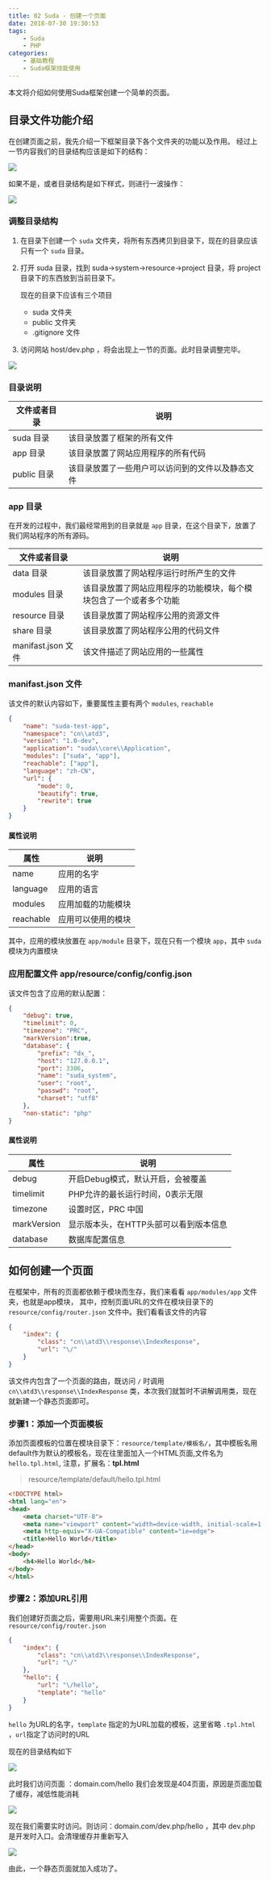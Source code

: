 ```yaml
---
title: 02 Suda - 创建一个页面
date: 2018-07-30 19:30:53
tags:
    - Suda
    - PHP
categories:
    - 基础教程
    - Suda框架技能使用
---
```


本文将介绍如何使用Suda框架创建一个简单的页面。

<!-- more -->


## 目录文件功能介绍

在创建页面之前，我先介绍一下框架目录下各个文件夹的功能以及作用。 经过上一节内容我们的目录结构应该是如下的结构：

![](suda-create-page/1.png)

如果不是，或者目录结构是如下样式，则进行一波操作：

![](suda-create-page/2.png)

### 调整目录结构

1. 在目录下创建一个 `suda` 文件夹，将所有东西拷贝到目录下，现在的目录应该只有一个 `suda` 目录。
2. 打开 suda 目录，找到 suda->system->resource->project 目录，将 project 目录下的东西放到当前目录下。

    现在的目录下应该有三个项目
    - suda 文件夹
    - public 文件夹
    - .gitignore 文件
3. 访问网站 host/dev.php ，将会出现上一节的页面。此时目录调整完毕。

![](suda-create-page/3.png)

### 目录说明

| 文件或者目录 | 说明 |
|-------------|---------|
| suda 目录 | 该目录放置了框架的所有文件 |
| app 目录 | 该目录放置了网站应用程序的所有代码 |
| public 目录 | 该目录放置了一些用户可以访问到的文件以及静态文件 |


### app 目录

在开发的过程中，我们最经常用到的目录就是 `app` 目录，在这个目录下，放置了我们网站程序的所有源码。

| 文件或者目录 | 说明 |
|-------------|---------|
| data 目录 | 该目录放置了网站程序运行时所产生的文件 |
| modules 目录 | 该目录放置了网站应用程序的功能模块，每个模块包含了一个或者多个功能 |
| resource 目录 | 该目录放置了网站程序公用的资源文件 |
| share 目录 | 该目录放置了网站程序公用的代码文件 |
| manifast.json 文件 | 该文件描述了网站应用的一些属性 |

### manifast.json 文件

该文件的默认内容如下，重要属性主要有两个 `modules`, `reachable`

```json
{
    "name": "suda-test-app",
    "namespace": "cn\\atd3",
    "version": "1.0-dev",
    "application": "suda\\core\\Application",
    "modules": ["suda", "app"],
    "reachable": ["app"],
    "language": "zh-CN",
    "url": {
        "mode": 0,
        "beautify": true,
        "rewrite": true
    }
}
```

#### 属性说明 

| 属性 | 说明 |
|-----|------|
| name | 应用的名字 |
| language | 应用的语言 |
| modules | 应用加载的功能模块 |
| reachable | 应用可以使用的模块 |

其中，应用的模块放置在 `app/module` 目录下，现在只有一个模块 `app`，其中 `suda` 模块为内置模块

### 应用配置文件 app/resource/config/config.json

该文件包含了应用的默认配置：

```json
{
    "debug": true,
    "timelimit": 0,
    "timezone": "PRC",
    "markVersion":true,
    "database": {
        "prefix": "dx_", 
        "host": "127.0.0.1", 
        "port": 3306,
        "name": "suda_system", 
        "user": "root",
        "passwd": "root", 
        "charset": "utf8"
    },
    "non-static": "php"
}
```

#### 属性说明 

| 属性 | 说明 |
|-----|------|
| debug | 开启Debug模式，默认开启，会被覆盖 |
| timelimit | PHP允许的最长运行时间，0表示无限 |
| timezone | 设置时区，PRC 中国 |
| markVersion | 显示版本头，在HTTP头部可以看到版本信息 |
| database | 数据库配置信息 |

## 如何创建一个页面

在框架中，所有的页面都依赖于模块而生存，我们来看看 `app/modules/app` 文件夹，也就是app模块，
其中，控制页面URL的文件在模块目录下的 `resource/config/router.json` 文件中。我们看看该文件的内容

```json
{
    "index": {
        "class": "cn\\atd3\\response\\IndexResponse",
        "url": "\/"
    }
}
```

该文件内包含了一个页面的路由，既访问 `/` 时调用 `cn\\atd3\\response\\IndexResponse` 类，本次我们就暂时不讲解调用类，现在就新建一个静态页面即可。

### 步骤1：添加一个页面模板

添加页面模板的位置在模块目录下：`resource/template/模板名/`，其中模板名用default作为默认的模板名，现在往里面加入一个HTML页面,文件名为 `hello.tpl.html`, 注意，扩展名：**tpl.html**

> resource/template/default/hello.tpl.html

```html
<!DOCTYPE html>
<html lang="en">
<head>
    <meta charset="UTF-8">
    <meta name="viewport" content="width=device-width, initial-scale=1.0">
    <meta http-equiv="X-UA-Compatible" content="ie=edge">
    <title>Hello World</title>
</head>
<body>
    <h4>Hello World</h4>
</body>
</html>
```

### 步骤2：添加URL引用

我们创建好页面之后，需要用URL来引用整个页面。在 `resource/config/router.json` 

```json
{
    "index": {
        "class": "cn\\atd3\\response\\IndexResponse",
        "url": "\/"
    },
    "hello": {
        "url": "\/hello",
        "template": "hello"
    }
}
```

`hello` 为URL的名字，`template` 指定的为URL加载的模板，这里省略 `.tpl.html` ，`url`指定了访问时的URL

现在的目录结构如下

![](suda-create-page/4.png)

此时我们访问页面 ：domain.com/hello 我们会发现是404页面，原因是页面加载了缓存，减低性能消耗

![](suda-create-page/5.png)

现在我们需要实时访问。则访问：domain.com/dev.php/hello ，其中 dev.php 是开发时入口。会清理缓存并重新写入

![](suda-create-page/6.png)


由此，一个静态页面就加入成功了。